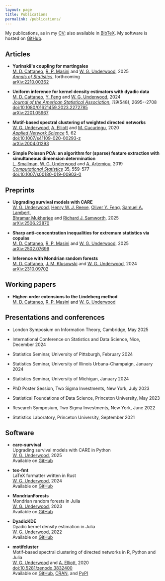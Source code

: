 ```yaml
---
layout: page
title: Publications
permalink: /publications/
---
```


My publications,
as in my
[CV](https://github.com/WGUNDERWOOD/wgu-cv/blob/main/WGUnderwood.pdf);
also available in
[BibTeX](https://github.com/WGUNDERWOOD/wgu-cv/blob/main/WGUnderwood.bib).
My software is hosted on
[GitHub](https://github.com/WGUNDERWOOD).

## Articles

- **Yurinskii's coupling for martingales** <br>
[M. D. Cattaneo][mdcattaneo],
[R. P. Masini][rpmasini]
and [W. G. Underwood][wgunderwood],
2025 <br>
[*Annals of Statistics*](
https://imstat.org/journals-and-publications/annals-of-statistics/),
forthcoming <br>
[arXiv:2210.00362](https://arxiv.org/abs/2210.00362) <br>

- **Uniform inference for kernel density estimators with dyadic data** <br>
[M. D. Cattaneo][mdcattaneo],
[Y. Feng][yfeng]
and [W. G. Underwood][wgunderwood],
2024 <br>
[*Journal of the American Statistical Association*](
https://www.tandfonline.com/toc/uasa20/current),
*119*(548), 2695--2708 <br>
[doi:10.1080/01621459.2023.2272785](
https://doi.org/10.1080/01621459.2023.2272785) <br>
[arXiv:2201.05967](https://arxiv.org/abs/2201.05967) <br>

- **Motif-based spectral clustering of weighted directed networks** <br>
[W. G. Underwood][wgunderwood],
[A. Elliott][aelliott]
and [M. Cucuringu][mcucuringu],
2020 <br>
[*Applied Network Science*](https://appliednetsci.springeropen.com/)
5, 62 <br>
[doi:10.1007/s41109-020-00293-z](
https://doi.org/doi:10.1007/s41109-020-00293-z) <br>
[arXiv:2004.01293](https://arxiv.org/abs/2004.01293) <br>

- **Simple Poisson PCA: an algorithm for (sparse) feature extraction
with simultaneous dimension determination** <br>
[L. Smallman][lsmallman],
[W. G. Underwood][wgunderwood]
and [A. Artemiou][aartemiou],
2019 <br>
[*Computational Statistics*](https://link.springer.com/journal/180)
35, 559-577 <br>
[doi:10.1007/s00180-019-00903-0](
https://doi.org/doi:10.1007/s00180-019-00903-0) <br>

## Preprints

- **Upgrading survival models with CARE** <br>
[W. G. Underwood][wgunderwood],
[Henry W. J. Reeve][hwjreeve],
[Oliver Y. Feng][oyfeng],
[Samuel A. Lambert][salambert], <br>
[Bhramar Mukherjee][bmukherjee]
and [Richard J. Samworth][rjsamworth],
2025 <br>
[arXiv:2506.23870](https://arxiv.org/abs/2506.23870) <br>

- **Sharp anti-concentration inequalities for extremum statistics via copulas** <br>
[M. D. Cattaneo][mdcattaneo],
[R. P. Masini][rpmasini]
and [W. G. Underwood][wgunderwood],
2025 <br>
[arXiv:2502.07699](https://arxiv.org/abs/2502.07699) <br>

- **Inference with Mondrian random forests** <br>
[M. D. Cattaneo][mdcattaneo],
[J. M. Klusowski][jmklusowski]
and [W. G. Underwood][wgunderwood],
2024 <br>
[arXiv:2310.09702](https://arxiv.org/abs/2310.09702) <br>

## Working papers

- **Higher-order extensions to the Lindeberg method** <br>
[M. D. Cattaneo][mdcattaneo],
[R. P. Masini][rpmasini]
and [W. G. Underwood][wgunderwood] <br>

## Presentations and conferences

- London Symposium on Information Theory,
Cambridge,
May 2025

- International Conference on Statistics and Data Science,
Nice,
December 2024

- Statistics Seminar,
University of Pittsburgh,
February 2024

- Statistics Seminar,
University of Illinois Urbana-Champaign,
January 2024

- Statistics Seminar,
University of Michigan,
January 2024

- PhD Poster Session,
Two Sigma Investments, New York,
July 2023

- Statistical Foundations of Data Science,
Princeton University,
May 2023

- Research Symposium,
Two Sigma Investments, New York,
June 2022

- Statistics Laboratory,
Princeton University,
September 2021

## Software

- **care-survival** <br>
Upgrading survival models with CARE in Python <br>
[W. G. Underwood][wgunderwood],
2025 <br>
Available on
[GitHub](https://github.com/WGUNDERWOOD/care-survival) <br>

- **tex-fmt** <br>
LaTeX formatter written in Rust <br>
[W. G. Underwood][wgunderwood],
2024 <br>
Available on
[GitHub](https://github.com/WGUNDERWOOD/tex-fmt) <br>

- **MondrianForests** <br>
Mondrian random forests in Julia <br>
[W. G. Underwood][wgunderwood],
2023 <br>
Available on
[GitHub](https://github.com/WGUNDERWOOD/MondrianForests.jl) <br>

- **DyadicKDE** <br>
Dyadic kernel density estimation in Julia <br>
[W. G. Underwood][wgunderwood],
2022 <br>
Available on
[GitHub](https://github.com/WGUNDERWOOD/DyadicKDE.jl) <br>

- **motifcluster** <br>
Motif-based spectral clustering of directed networks
in R, Python and Julia <br>
[W. G. Underwood][wgunderwood]
and [A. Elliott][aelliott],
2020 <br>
[doi:10.5281/zenodo.3832400](https://doi.org/10.5281/zenodo.3832400) <br>
Available on
[GitHub](https://github.com/WGUNDERWOOD/motifcluster),
[CRAN](https://cran.r-project.org/web/packages/motifcluster/index.html),
and [PyPI](https://pypi.org/project/motifcluster/) <br>

[wgunderwood]: /
[aartemiou]: https://artemioua.com/
[mcucuringu]: https://scholar.google.com/citations?user=GFvVRzwAAAAJ&hl=en
[mdcattaneo]: https://cattaneo.princeton.edu/
[yfeng]: https://sites.google.com/site/yingjieum/
[aelliott]: https://www.turing.ac.uk/people/researchers/andrew-elliott
[lsmallman]: https://scholar.google.co.uk/citations?user=B1A0KykAAAAJ&hl=en
[rpmasini]: https://anson.ucdavis.edu/~rmasini/bio.html
[jmklusowski]: https://klusowski.princeton.edu/
[rchandak]: https://rajitachandak.github.io/
[hwjreeve]: https://henryreeve.netlify.app/
[oyfeng]: https://sites.google.com/view/oyfeng20/home
[salambert]: https://www.phpc.cam.ac.uk/staff/dr-samuel-lambert
[bmukherjee]: https://ysph.yale.edu/profile/bhramar-mukherjee/
[rjsamworth]: https://ysph.yale.edu/profile/bhramar-mukherjee/
